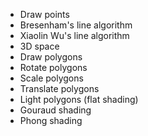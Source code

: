 * Draw points
* Bresenham's line algorithm
* Xiaolin Wu's line algorithm
* 3D space
* Draw polygons
* Rotate polygons
* Scale polygons
* Translate polygons
* Light polygons (flat shading)
* Gouraud shading
* Phong shading
